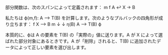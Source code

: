 部分関数は、次のスパンによって定義されます：                           m   f                         A ↩ X → B

私たちは ϕ(m,f): A ⟶ T(B) を計算します。次のようなプルバックの四角形が成り立ちます：      f   X  ⟶ B m ↓     ↓ η(B)   A  ⟶ T(B)      ϕ

本質的に、ϕは A の要素を T(B) の「実際の」値に送ります。A が X によって選ばれた部分対象にあるときです。A が「削除」されると、T(B) に追加されたデータによって正しい要素を選び出します。
